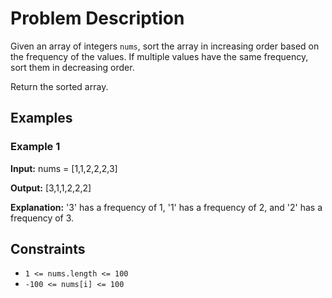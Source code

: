 # Problem Description

Given an array of integers `nums`, sort the array in increasing order based on the frequency of the values. If multiple values have the same frequency, sort them in decreasing order.

Return the sorted array.

## Examples

### Example 1

**Input:**
nums = [1,1,2,2,2,3]


**Output:**
[3,1,1,2,2,2]


**Explanation:**
'3' has a frequency of 1, '1' has a frequency of 2, and '2' has a frequency of 3.


## Constraints

- `1 <= nums.length <= 100`
- `-100 <= nums[i] <= 100`

